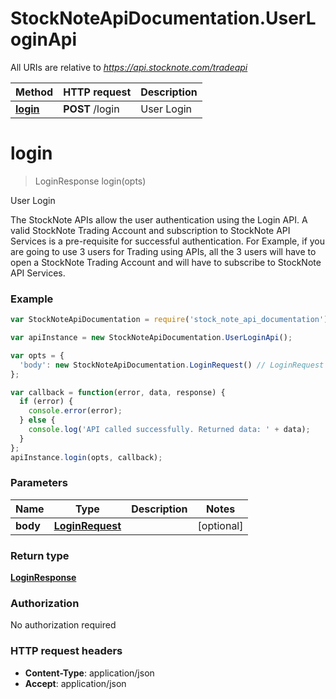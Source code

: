 # StockNoteApiDocumentation.UserLoginApi

All URIs are relative to *https://api.stocknote.com/tradeapi*

Method | HTTP request | Description
------------- | ------------- | -------------
[**login**](UserLoginApi.md#login) | **POST** /login | User Login


<a name="login"></a>
# **login**
> LoginResponse login(opts)

User Login

The StockNote APIs allow the user authentication using the Login API. A valid StockNote Trading Account and subscription to StockNote API Services is a pre-requisite for successful authentication. For Example, if you are going to use 3 users for Trading using APIs, all the 3 users will have to open a StockNote Trading Account and will have to subscribe to StockNote API Services.

### Example
```javascript
var StockNoteApiDocumentation = require('stock_note_api_documentation');

var apiInstance = new StockNoteApiDocumentation.UserLoginApi();

var opts = { 
  'body': new StockNoteApiDocumentation.LoginRequest() // LoginRequest | 
};

var callback = function(error, data, response) {
  if (error) {
    console.error(error);
  } else {
    console.log('API called successfully. Returned data: ' + data);
  }
};
apiInstance.login(opts, callback);
```

### Parameters

Name | Type | Description  | Notes
------------- | ------------- | ------------- | -------------
 **body** | [**LoginRequest**](LoginRequest.md)|  | [optional] 

### Return type

[**LoginResponse**](LoginResponse.md)

### Authorization

No authorization required

### HTTP request headers

 - **Content-Type**: application/json
 - **Accept**: application/json

